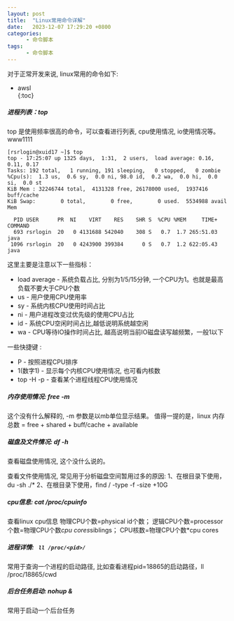 ```yaml
---
layout: post
title:  "Linux常用命令详解"
date:   2023-12-07 17:29:20 +0800
categories:
      - 命令脚本
tags:
      - 命令脚本
---
```


对于正常开发来说, linux常用的命令如下:

* awsl  
{:toc}



##### 进程列表：top
top 是使用频率很高的命令，可以查看进行列表, cpu使用情况, io使用情况等。
www1111
```shell
[rsrlogin@xuid17 ~]$ top
top - 17:25:07 up 1325 days,  1:31,  2 users,  load average: 0.16, 0.11, 0.17
Tasks: 192 total,   1 running, 191 sleeping,   0 stopped,   0 zombie
%Cpu(s):  1.3 us,  0.6 sy,  0.0 ni, 98.0 id,  0.2 wa,  0.0 hi,  0.0 si,  0.0 st
KiB Mem : 32246744 total,  4131328 free, 26178000 used,  1937416 buff/cache
KiB Swap:        0 total,        0 free,        0 used.  5534988 avail Mem 

  PID USER      PR  NI    VIRT    RES    SHR S  %CPU %MEM     TIME+ COMMAND                                                                                
  693 rsrlogin  20   0 4131688 542040    308 S   0.7  1.7 265:51.03 java                                                              
 1096 rsrlogin  20   0 4243900 399384      0 S   0.7  1.2 622:05.43 java 
```

这里主要是注意以下一些指标：
-  load average - 系统负载占比, 分别为1/5/15分钟, 一个CPU为1。也就是最高负载不要大于CPU个数
-  us - 用户使用CPU使用率
-  sy - 系统内核CPU使用时间占比
-  ni - 用户进程改变过优先级的使用CPU占比
-  id - 系统CPU空闲时间占比,越低说明系统越空闲
-  wa - CPU等待IO操作时间占比, 越高说明当前IO磁盘读写越频繁，一般1以下

一些快捷键 :
- P - 按照进程CPU排序
- 1(数字1) - 显示每个内核CPU使用情况, 也可看内核数
- top -H -p <pid> - 查看某个进程线程CPU使用情况

##### 内存使用情况: free -m
这个没有什么解释的, -m  参数是以mb单位显示结果。
值得一提的是，linux 内存总数 =  free  + shared + buff/cache  + available

##### 磁盘及文件情况: df -h
查看磁盘使用情况, 这个没什么说的。

查看文件使用情况, 常见用于分析磁盘空间暂用过多的原因:
1、在根目录下使用，du -sh ./*
2、在根目录下使用，find / -type -f -size +10G


##### cpu信息: cat /proc/cpuinfo
查看linux cpu信息
物理CPU个数=physical id个数；
逻辑CPU个数=processor个数=物理CPU个数*cpu cores*siblings；
CPU核数=物理CPU个数*cpu cores

##### 进程详情: ` ll /proc/<pid>/`
常用于查询一个进程的启动路径, 比如查看进程pid=18865的启动路径，ll /proc/18865/cwd

##### 后台任务启动: nohup <cmd> &
常用于启动一个后台任务
